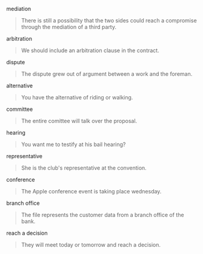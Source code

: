 mediation

> There is still a possibility that the two sides could reach a compromise through the mediation of a third party.

arbitration

> We should include an arbitration clause in the contract.

dispute

> The dispute grew out of argument between a work and the foreman.

alternative

> You have the alternative of riding or walking.

committee

> The entire comittee will talk over the proposal.

hearing

> You want me to testify at his bail hearing?

representative

> She is the club's representative at the convention.

conference

> The Apple conference event is taking place wednesday.

branch office

> The file represents the customer data from a branch office of the bank.

reach a decision

> They will meet today or tomorrow and reach a decision.
